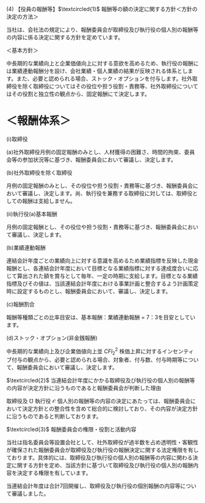 (4) 【役員の報酬等】$\textcircled{1}$ 報酬等の額の決定に関する方針＜方針の決定の方法＞

当社は、会社法の規定により、報酬委員会が取締役及び執行役の個人別の報酬等の内容に係る決定に関する方針を定めています。

＜基本方針＞

中長期的な業績向上と企業価値向上に対する意欲を高めるため、執行役の報酬には業績連動報酬分を設け、会社業績・個人業績の結果が反映される体系とします。また、必要と認められる場合、ストック・オプションを付与します。社外取締役を除く取締役についてはその役位や担う役割・責務等、社外取締役についてはその役割と独立性の観点から、固定報酬にて決定します。

# ＜報酬体系＞

(ⅰ)取締役

(a)社外取締役月例の固定報酬のみとし、人材獲得の困難さ、時間的拘束、委員会等の参加状況等に基づき、報酬委員会において審議し、決定します。

(b)社外取締役を除く取締役

月例の固定報酬のみとし、その役位や担う役割・責務等に基づき、報酬委員会において審議し、決定します。尚、執行役を兼務する取締役に対しては、取締役としての報酬は支給しません。

(ⅱ)執行役(a)基本報酬

月例の固定報酬とし、その役位や担う役割・責務等に基づき、報酬委員会において審議し、決定します。

(b)業績連動報酬

連結会計年度ごとの業績向上に対する意識を高めるため業績指標を反映した現金報酬とし、各連結会計年度において目標となる業績指標に対する達成度合いに応じて算出された額を賞与として毎年、一定の時期に支給します。目標となる業績指標及びその値は、当該連結会計年度における事業計画と整合するよう計画策定時に設定するものとし、報酬委員会において、審議し、決定します。

(c)報酬割合

報酬等種類ごとの比率目安は、基本報酬：業績連動報酬 $=$ 7：3を目安としています。

(d)ストック・オプション(非金銭報酬)

中長期的な業績向上及び企業価値向上並 $C F l _ { 2 } ^ { 2 }$ 株価上昇に対するインセンティブ付与の観点から、必要と認められる場合、対象者、付与数、付与時期等について、報酬委員会において審議し、決定します。

$\textcircled{2}$ 当連結会計年度にかかる取締役及び執行役の個人別の報酬等の内容が決定方針に沿うものであると報酬委員会が判断した理由

取締役及 $\mho$ 執行役 $\mathcal { O }$ 個人別の報酬等の内容の決定にあたっては、報酬委員会において決定方針との整合性を含めて総合的に検討しており、その内容が決定方針に沿うものであると判断しております。

$\textcircled{3}$ 報酬委員会の権限・役割と活動内容

当社は指名委員会等設置会社として、社外取締役が過半数を占め透明性・客観性が確保された報酬委員会が取締役及び執行役の報酬決定に関する法定権限を有しております。具体的には、取締役及び執行役の個人別の報酬等の内容に関わる決定に関する方針を定め、当該方針に基づいて取締役及び執行役の個人別の報酬内容を決定する権限を有しています。

当連結会計年度は合計7回開催し、取締役及び執行役の個別報酬の内容等について審議しました。
